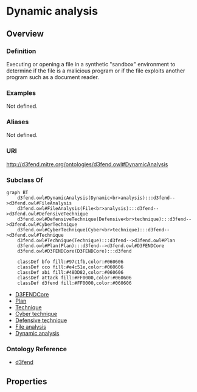 # Dynamic analysis

## Overview

### Definition
Executing or opening a file in a synthetic "sandbox" environment to determine if the file is a malicious program or if the file exploits another program such as a document reader.

### Examples
Not defined.

### Aliases
Not defined.

### URI
http://d3fend.mitre.org/ontologies/d3fend.owl#DynamicAnalysis

### Subclass Of
```mermaid
graph BT
    d3fend.owl#DynamicAnalysis(Dynamic<br>analysis):::d3fend-->d3fend.owl#FileAnalysis
    d3fend.owl#FileAnalysis(File<br>analysis):::d3fend-->d3fend.owl#DefensiveTechnique
    d3fend.owl#DefensiveTechnique(Defensive<br>technique):::d3fend-->d3fend.owl#CyberTechnique
    d3fend.owl#CyberTechnique(Cyber<br>technique):::d3fend-->d3fend.owl#Technique
    d3fend.owl#Technique(Technique):::d3fend-->d3fend.owl#Plan
    d3fend.owl#Plan(Plan):::d3fend-->d3fend.owl#D3FENDCore
    d3fend.owl#D3FENDCore(D3FENDCore):::d3fend
    
    classDef bfo fill:#97c1fb,color:#060606
    classDef cco fill:#e4c51e,color:#060606
    classDef abi fill:#48DD82,color:#060606
    classDef attack fill:#FF0000,color:#060606
    classDef d3fend fill:#FF0000,color:#060606
```

- [D3FENDCore](/docs/ontology/reference/model/D3FENDCore/D3FENDCore.md)
- [Plan](/docs/ontology/reference/model/D3FENDCore/Plan/Plan.md)
- [Technique](/docs/ontology/reference/model/D3FENDCore/Plan/Technique/Technique.md)
- [Cyber technique](/docs/ontology/reference/model/D3FENDCore/Plan/Technique/Cyber%20technique/Cyber%20technique.md)
- [Defensive technique](/docs/ontology/reference/model/D3FENDCore/Plan/Technique/Cyber%20technique/Defensive%20technique/Defensive%20technique.md)
- [File analysis](/docs/ontology/reference/model/D3FENDCore/Plan/Technique/Cyber%20technique/Defensive%20technique/File%20analysis/File%20analysis.md)
- [Dynamic analysis](/docs/ontology/reference/model/D3FENDCore/Plan/Technique/Cyber%20technique/Defensive%20technique/File%20analysis/Dynamic%20analysis/Dynamic%20analysis.md)


### Ontology Reference
- [d3fend](http://d3fend.mitre.org/ontologies/d3fend.owl#)

## Properties
